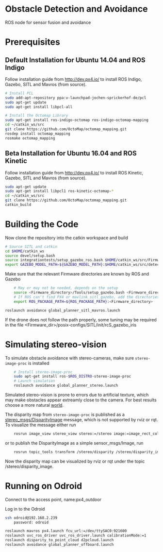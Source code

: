 # Obstacle Detection and Avoidance
ROS node for sensor fusion and avoidance

# Prerequisites

## Default Installation for Ubuntu 14.04 and ROS Indigo

Follow installation guide from http://dev.px4.io/ to install ROS Indigo, Gazebo, SITL and Mavros (from source).

```bash
# Install PCL
sudo add-apt-repository ppa:v-launchpad-jochen-sprickerhof-de/pcl
sudo apt-get update
sudo apt-get install libpcl-all
```

```bash
# Install the Octomap Library
sudo apt-get install ros-indigo-octomap ros-indigo-octomap-mapping
cd ~/catkin_ws/src
git clone https://github.com/OctoMap/octomap_mapping.git
rosdep install octomap_mapping
rosmake octomap_mapping
```

## Beta Installation for Ubuntu 16.04 and ROS Kinetic

Follow installation guide from http://dev.px4.io/ to install ROS Kinetic, Gazebo, SITL and Mavros (from source).

```bash
sudo apt-get update
sudo apt-get install libpcl1 ros-kinetic-octomap-*
cd ~/catkin_ws/src
git clone https://github.com/OctoMap/octomap_mapping.git
catkin_build
```

# Building the Code

Now clone the repository into the catkin workspace and build
```bash
# Source SITL and catkin
cd $HOME/catkin_ws
source devel/setup.bash
source integrationtests/setup_gazebo_ros.bash $HOME/catkin_ws/src/Firmware
export GAZEBO_MODEL_PATH=${GAZEBO_MODEL_PATH}:$HOME/catkin_ws/src/detection/models
```

Make sure that the relevant Firmware directories are known by ROS and Gazebo
```bash
	# May or may not be needed, depends on the setup
	source <Firmware_directory>/Tools/setup_gazebo.bash <Firmware_directory> <Firmware_directory>/build_posix_sitl_default
	# If ROS can't find PX4 or mavlink_sitl_gazebo, add the directories to ROS_PACKAGE_PATH, e.g.
	export ROS_PACKAGE_PATH=${ROS_PACKAGE_PATH}:<Firmware_directory>
``` 

```bash
roslaunch avoidance global_planner_sitl_mavros.launch
```

If the drone does not follow the path properly, some tuning may be required in the file 
<Firmware_dir>/posix-configs/SITL/init/rcS_gazebo_iris 


# Simulating stereo-vision
To simulate obstacle avoidance with stereo-cameras, make sure `stereo-image-proc` is installed
```bash
	# Install stereo-image-proc
	sudo apt-get install ros-$ROS_DISTRO-stereo-image-proc
	# Launch simulation
	roslaunch avoidance global_planner_stereo.launch
```
Simulated stereo-vision is prone to errors due to artificial texture, which may make obstacles appear extreamly close to the camera. For best results choose a more natural [world](https://github.com/AurelienRoy/ardupilot_sitl_gazebo_plugin/tree/master/ardupilot_sitl_gazebo_plugin/worlds/outdoor_village).

The disparity map from `stereo-image-proc` is published as a
[stereo_msgs/DisparityImage](http://docs.ros.org/api/stereo_msgs/html/msg/DisparityImage.html) message, which is not supported by rviz or rqt. To visualize the message either run
```bash
	rosrun image_view stereo_view stereo:=/stereo image:=image_rect_color
```
or to publish the DisparityImage as a simple sensor_msgs/Image, run 
```bash
	rosrun topic_tools transform /stereo/disparity /stereo/disparity_image sensor_msgs/Image 'm.image'
```
Now the disparity map can be visualized by rviz or rqt under the topic /stereo/disparity_image.




# Running on Odroid
Connect to the access point, name:px4_outdoor

Log in to the Odroid
```bash
ssh odroid@192.168.2.239
	password: odroid
```

```bash
roslaunch mavros px4.launch fcu_url:=/dev/ttySAC0:921600
roslaunch uvc_ros_driver uvc_ros_driver.launch calibrationMode:=1
roslaunch disparity_to_point_cloud d2pcloud.launch
roslaunch avoidance global_planner_offboard.launch
```